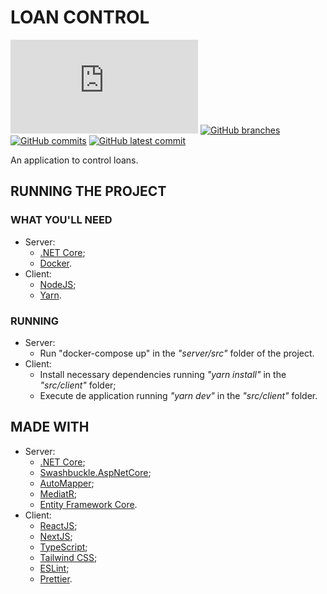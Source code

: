 # LOAN CONTROL
[![GitHub license](https://badgen.net/github/license/Naereen/Strapdown.js)](https://github.com/pedrooctaviocruvinel/loan-control/blob/main/LICENSE) [![GitHub branches](https://badgen.net/github/branches/pedrooctaviocruvinel/loan-control)](https://github.com/pedrooctaviocruvinel/loan-control) [![GitHub commits](https://badgen.net/github/commits/pedrooctaviocruvinel/loan-control)](https://GitHub.com/pedrooctaviocruvinel/loan-control/commit/) [![GitHub latest commit](https://badgen.net/github/last-commit/pedrooctaviocruvinel/loan-control)](https://GitHub.com/pedrooctaviocruvinel/loan-control/commit/)

An application to control loans.

## RUNNING THE PROJECT
### WHAT YOU'LL NEED
- Server:
    - [.NET Core](https://dotnet.microsoft.com/en-us/download);
    - [Docker](https://www.docker.com/get-started/).
- Client:
    - [NodeJS](https://nodejs.org/en);
    - [Yarn](https://www.npmjs.com/package/yarn).

### RUNNING
- Server:
    - Run "docker-compose up" in the *"server/src"* folder of the project.
- Client:
    - Install necessary dependencies running *"yarn install"* in the *"src/client"* folder;
    - Execute de application running *"yarn dev"* in the *"src/client"* folder.

## MADE WITH
- Server:
    - [.NET Core](https://dotnet.microsoft.com/en-us/download);
    - [Swashbuckle.AspNetCore](https://github.com/domaindrivendev/Swashbuckle.AspNetCore);
    - [AutoMapper](https://docs.automapper.org/en/stable/index.html);
    - [MediatR](https://www.nuget.org/packages/MediatR);
    - [Entity Framework Core](https://docs.microsoft.com/ef/).
- Client:
    - [ReactJS](https://react.dev/);
    - [NextJS](https://nextjs.org/);
    - [TypeScript](https://www.typescriptlang.org/);
    - [Tailwind CSS](https://tailwindcss.com/);
    - [ESLint](https://eslint.org/);
    - [Prettier](https://prettier.io/).
